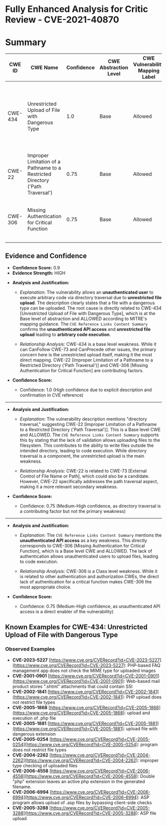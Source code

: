 # Fully Enhanced Analysis for Critic Review - CVE-2021-40870

# Summary
| CWE ID | CWE Name | Confidence | CWE Abstraction Level | CWE Vulnerability Mapping Label | CWE-Vulnerability Mapping Notes |
|---|---|---|---|---|---|
| CWE-434 | Unrestricted Upload of File with Dangerous Type | 1.0 | Base | Allowed | Primary CWE.  The product allows the upload or transfer of dangerous file types that are automatically processed within its environment. |
| CWE-22 | Improper Limitation of a Pathname to a Restricted Directory ('Path Traversal') | 0.75 | Base | Allowed | Secondary candidate. Path traversal allows writing outside the intended directory. |
| CWE-306 | Missing Authentication for Critical Function | 0.75 | Base | Allowed | Secondary candidate. Unauthenticated access to an API endpoint allows file upload. |

## Evidence and Confidence

*   **Confidence Score:** 0.9
*   **Evidence Strength:** HIGH

- **Analysis and Justification:**  
  - *Explanation:* The vulnerability allows an **unauthenticated user** to execute arbitrary code via directory traversal due to **unrestricted file upload**. The description clearly states that a file with a dangerous type can be uploaded. The root cause is directly related to CWE-434 [Unrestricted Upload of File with Dangerous Type], which is at the Base level of abstraction and ALLOWED according to MITRE's mapping guidance. The `CVE Reference Links Content Summary` confirms the **unauthenticated API access** and **unrestricted file upload** leading to **arbitrary code execution**.

  - *Relationship Analysis:* CWE-434 is a base level weakness. While it can CanFollow CWE-73 and CanPrecede other issues, the primary concern here is the unrestricted upload itself, making it the most direct mapping. CWE-22 [Improper Limitation of a Pathname to a Restricted Directory ('Path Traversal')] and CWE-306 [Missing Authentication for Critical Function] are contributing factors.

- **Confidence Score:**  
  - Confidence: 1.0 (High confidence due to explicit description and confirmation in CVE reference)

---
- **Analysis and Justification:**  
  - *Explanation:* The vulnerability description mentions "directory traversal," suggesting CWE-22 [Improper Limitation of a Pathname to a Restricted Directory ('Path Traversal')]. This is a Base level CWE and ALLOWED. The `CVE Reference Links Content Summary` supports this by stating that the lack of validation allows uploading files to the filesystem. This contributes to the ability to write files outside the intended directory, leading to code execution. While directory traversal is a component, the unrestricted upload is the main weakness.

  - *Relationship Analysis:* CWE-22 is related to CWE-73 [External Control of File Name or Path], which could also be a candidate. However, CWE-22 specifically addresses the path traversal aspect, making it a more relevant secondary weakness.

- **Confidence Score:**  
  - Confidence: 0.75 (Medium-High confidence, as directory traversal is a contributing factor but not the primary weakness)

---
- **Analysis and Justification:**  
  - *Explanation:* The `CVE Reference Links Content Summary` mentions the **unauthenticated API access** as a key weakness. This directly corresponds to CWE-306 [Missing Authentication for Critical Function], which is a Base level CWE and ALLOWED. The lack of authentication allows unauthenticated users to upload files, leading to code execution.

  - *Relationship Analysis:* CWE-306 is a Class level weakness. While it is related to other authentication and authorization CWEs, the direct lack of authentication for a critical function makes CWE-306 the most appropriate choice.

- **Confidence Score:**  
  - Confidence: 0.75 (Medium-High confidence, as unauthenticated API access is a direct enabler of the vulnerability)



## Known Examples for CWE-434: Unrestricted Upload of File with Dangerous Type
### Observed Examples
- **CVE-2023-5227** [https://www.cve.org/CVERecord?id=CVE-2023-5227](https://www.cve.org/CVERecord?id=CVE-2023-5227): PHP-based FAQ management app does not check the MIME type for uploaded images
- **CVE-2001-0901** [https://www.cve.org/CVERecord?id=CVE-2001-0901](https://www.cve.org/CVERecord?id=CVE-2001-0901): Web-based mail product stores ".shtml" attachments that could contain SSI
- **CVE-2002-1841** [https://www.cve.org/CVERecord?id=CVE-2002-1841](https://www.cve.org/CVERecord?id=CVE-2002-1841): PHP upload does not restrict file types
- **CVE-2005-1868** [https://www.cve.org/CVERecord?id=CVE-2005-1868](https://www.cve.org/CVERecord?id=CVE-2005-1868): upload and execution of .php file
- **CVE-2005-1881** [https://www.cve.org/CVERecord?id=CVE-2005-1881](https://www.cve.org/CVERecord?id=CVE-2005-1881): upload file with dangerous extension
- **CVE-2005-0254** [https://www.cve.org/CVERecord?id=CVE-2005-0254](https://www.cve.org/CVERecord?id=CVE-2005-0254): program does not restrict file types
- **CVE-2004-2262** [https://www.cve.org/CVERecord?id=CVE-2004-2262](https://www.cve.org/CVERecord?id=CVE-2004-2262): improper type checking of uploaded files
- **CVE-2006-4558** [https://www.cve.org/CVERecord?id=CVE-2006-4558](https://www.cve.org/CVERecord?id=CVE-2006-4558): Double "php" extension leaves an active php extension in the generated filename.
- **CVE-2006-6994** [https://www.cve.org/CVERecord?id=CVE-2006-6994](https://www.cve.org/CVERecord?id=CVE-2006-6994): ASP program allows upload of .asp files by bypassing client-side checks
- **CVE-2005-3288** [https://www.cve.org/CVERecord?id=CVE-2005-3288](https://www.cve.org/CVERecord?id=CVE-2005-3288): ASP file upload
